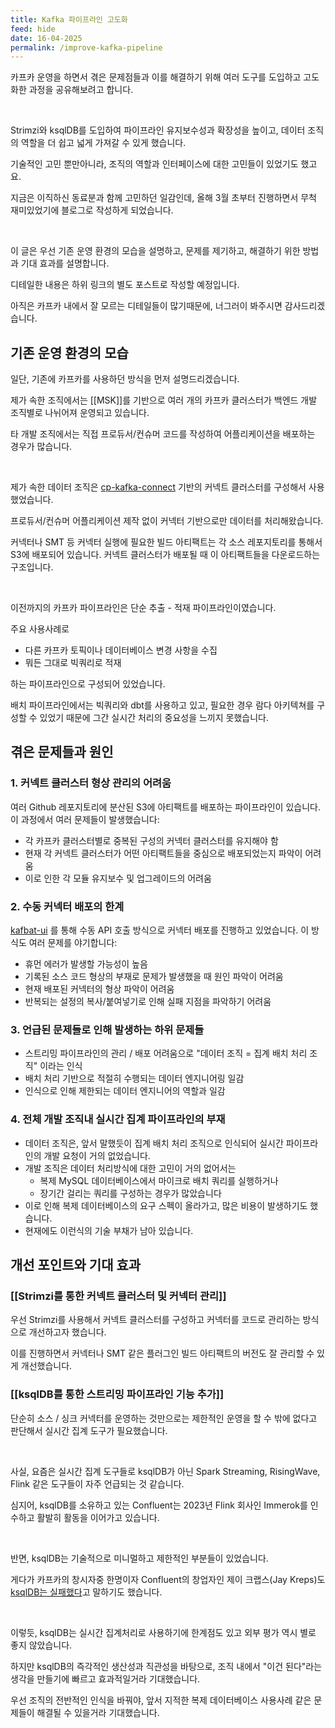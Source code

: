 ```yaml
---
title: Kafka 파이프라인 고도화
feed: hide
date: 16-04-2025
permalink: /improve-kafka-pipeline
---
```



카프카 운영을 하면서 겪은 문제점들과 이를 해결하기 위해 여러 도구를 도입하고 고도화한 과정을 공유해보려고 합니다.

<br/>

Strimzi와 ksqlDB를 도입하여 파이프라인 유지보수성과 확장성을 높이고, 데이터 조직의 역할을 더 쉽고 넓게 가져갈 수 있게 했습니다.

기술적인 고민 뿐만아니라, 조직의 역할과 인터페이스에 대한 고민들이 있었기도 했고요.

지금은 이직하신 동료분과 함께 고민하던 일감인데, 올해 3월 초부터 진행하면서 무척 재미있었기에 블로그로 작성하게 되었습니다.

<br/>

이 글은 우선 기존 운영 환경의 모습을 설명하고, 문제를 제기하고, 해결하기 위한 방법과 기대 효과를 설명합니다.

디테일한 내용은 하위 링크의 별도 포스트로 작성할 예정입니다.

아직은 카프카 내에서 잘 모르는 디테일들이 많기때문에, 너그러이 봐주시면 감사드리겠습니다.


## 기존 운영 환경의 모습

일단, 기존에 카프카를 사용하던 방식을 먼저 설명드리겠습니다.

제가 속한 조직에서는 [[MSK]]를 기반으로 여러 개의 카프카 클러스터가 백엔드 개발 조직별로 나뉘어져 운영되고 있습니다.

타 개발 조직에서는 직접 프로듀서/컨슈머 코드를 작성하여 어플리케이션을 배포하는 경우가 많습니다.

<br/>

제가 속한 데이터 조직은 [cp-kafka-connect](https://hub.docker.com/r/confluentinc/cp-kafka-connect) 기반의 커넥트 클러스터를 구성해서 사용했었습니다.

프로듀서/컨슈머 어플리케이션 제작 없이 커넥터 기반으로만 데이터를 처리해왔습니다.

커넥터나 SMT 등 커넥터 실행에 필요한 빌드 아티팩트는 각 소스 레포지토리를 통해서 S3에 배포되어 있습니다.
커넥트 클러스터가 배포될 때 이 아티팩트들을 다운로드하는 구조입니다.

<br/>

이전까지의 카프카 파이프라인은 단순 추출 - 적재 파이프라인이였습니다.

주요 사용사례로
- 다른 카프카 토픽이나 데이터베이스 변경 사항을 수집
- 뭐든 그대로 빅쿼리로 적재

하는 파이프라인으로 구성되어 있었습니다.

배치 파이프라인에서는 빅쿼리와 dbt를 사용하고 있고, 필요한 경우 람다 아키텍쳐를 구성할 수 있었기 때문에 그간 실시간 처리의 중요성을 느끼지 못했습니다.


## 겪은 문제들과 원인

### 1. 커넥트 클러스터 형상 관리의 어려움
여러 Github 레포지토리에 분산된 S3에 아티팩트를 배포하는 파이프라인이 있습니다. 이 과정에서 여러 문제들이 발생했습니다:
- 각 카프카 클러스터별로 중복된 구성의 커넥터 클러스터를 유지해야 함
- 현재 각 커넥트 클러스터가 어떤 아티팩트들을 중심으로 배포되었는지 파악이 어려움
- 이로 인한 각 모듈 유지보수 및 업그레이드의 어려움

### 2. 수동 커넥터 배포의 한계
[kafbat-ui](https://ui.docs.kafbat.io/) 를 통해 수동 API 호출 방식으로 커넥터 배포를 진행하고 있었습니다. 이 방식도 여러 문제를 야기합니다:
- 휴먼 에러가 발생할 가능성이 높음
- 기록된 소스 코드 형상의 부재로 문제가 발생했을 때 원인 파악이 어려움
- 현재 배포된 커넥터의 형상 파악이 어려움
- 반복되는 설정의 복사/붙여넣기로 인해 실패 지점을 파악하기 어려움

### 3. 언급된 문제들로 인해 발생하는 하위 문제들
- 스트리밍 파이프라인의 관리 / 배포 어려움으로 "데이터 조직 = 집계 배치 처리 조직" 이라는 인식
- 배치 처리 기반으로 적절히 수행되는 데이터 엔지니어링 일감
- 인식으로 인해 제한되는 데이터 엔지니어의 역할과 일감

### 4. 전체 개발 조직내 실시간 집계 파이프라인의 부재
- 데이터 조직은, 앞서 말했듯이 집계 배치 처리 조직으로 인식되어 실시간 파이프라인의 개발 요청이 거의 없었습니다.
- 개발 조직은 데이터 처리방식에 대한 고민이 거의 없어서는
  - 복제 MySQL 데이터베이스에서 마이크로 배치 쿼리를 실행하거나 
  - 장기간 걸리는 쿼리를 구성하는 경우가 많았습니다
- 이로 인해 복제 데이터베이스의 요구 스펙이 올라가고, 많은 비용이 발생하기도 했습니다.
- 현재에도 이런식의 기술 부채가 남아 있습니다.

## 개선 포인트와 기대 효과

### [[Strimzi를 통한 커넥트 클러스터 및 커넥터 관리]]
우선 Strimzi를 사용해서 커넥트 클러스터를 구성하고 커넥터를 코드로 관리하는 방식으로 개선하고자 했습니다.

이를 진행하면서 커넥터나 SMT 같은 플러그인 빌드 아티팩트의 버전도 잘 관리할 수 있게 개선했습니다.

### [[ksqlDB를 통한 스트리밍 파이프라인 기능 추가]]
단순히 소스 / 싱크 커넥터를 운영하는 것만으로는 제한적인 운영을 할 수 밖에 없다고 판단해서 실시간 집계 도구가 필요했습니다.

<br/>

사실, 요즘은 실시간 집계 도구들로 ksqlDB가 아닌 Spark Streaming, RisingWave, Flink 같은 도구들이 자주 언급되는 것 같습니다.

심지어, ksqlDB를 소유하고 있는 Confluent는 2023년 Flink 회사인 Immerok를 인수하고 활발히 활동을 이어가고 있습니다.

<br/>

반면, ksqlDB는 기술적으로 미니멀하고 제한적인 부분들이 있었습니다.

게다가 카프카의 창시자중 한명이자 Confluent의 창업자인 제이 크랩스(Jay Kreps)도 [ksqlDB는 실패했다](https://x.com/jaykreps/status/1796992401791385640)고 말하기도 했습니다.

<br/>

이렇듯, ksqlDB는 실시간 집계처리로 사용하기에 한계점도 있고 외부 평가 역시 별로 좋지 않았습니다.

하지만 ksqlDB의 즉각적인 생산성과 직관성을 바탕으로, 조직 내에서 "이건 된다"라는 생각을 만들기에 빠르고 효과적일거라 기대했습니다.

우선 조직의 전반적인 인식을 바꿔야, 앞서 지적한 복제 데이터베이스 사용사례 같은 문제들이 해결될 수 있을거라 기대했습니다.